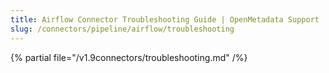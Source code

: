 ```yaml
---
title: Airflow Connector Troubleshooting Guide | OpenMetadata Support
slug: /connectors/pipeline/airflow/troubleshooting
---
```


{% partial file="/v1.9connectors/troubleshooting.md" /%}
